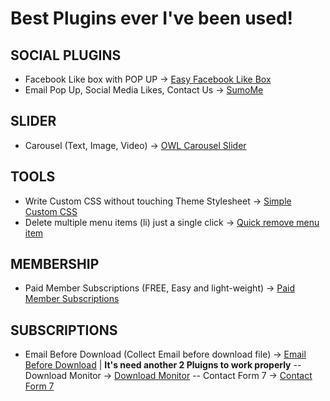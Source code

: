 # Best Plugins ever I've been used!

## SOCIAL PLUGINS
- Facebook Like box with POP UP -> [Easy Facebook Like Box](https://wordpress.org/plugins/easy-facebook-likebox/)
- Email Pop Up, Social Media Likes, Contact Us -> [SumoMe](https://wordpress.org/plugins/sumome/)

## SLIDER
- Carousel (Text, Image, Video) -> [OWL Carousel Slider](https://wordpress.org/plugins/lgx-owl-carousel/)

## TOOLS
- Write Custom CSS without touching Theme Stylesheet -> [Simple Custom CSS](https://wordpress.org/plugins/simple-custom-css)
- Delete multiple menu items (li) just a single click -> [Quick remove menu item](https://wordpress.org/plugins/quick-remove-menu-item/)

## MEMBERSHIP
- Paid Member Subscriptions (FREE, Easy and light-weight) -> [Paid Member Subscriptions](https://wordpress.org/plugins/paid-member-subscriptions/)

## SUBSCRIPTIONS
- Email Before Download (Collect Email before download file) -> [Email Before Download](https://wordpress.org/plugins/email-before-download/) | **It's need another 2 Pluigns to work properly**
-- Download Monitor -> [Download Monitor](https://wordpress.org/plugins/download-monitor/)
-- Contact Form 7 -> [Contact Form 7](https://wordpress.org/plugins/contact-form-7/)
